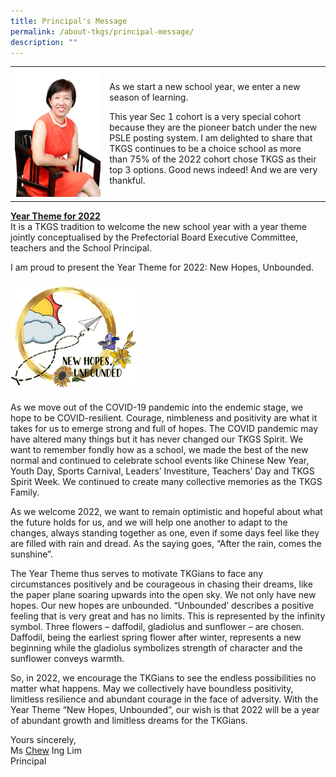 ```yaml
---
title: Principal's Message
permalink: /about-tkgs/principal-message/
description: ""
---
```

<table style="border-collapse: collapse; width: 100%;" border="0">
<tbody>
<tr>
<td style="width: 30%;"><img src="/images/princ1.png"></td>
<td style="width: 70%;">
<p>As we start a new school year, we enter a new season of learning.</p>
<p>This year Sec 1 cohort is a very special cohort because they are the pioneer batch under the new PSLE posting system. I am delighted to share that TKGS continues to be a choice school as more than 75% of the 2022 cohort chose TKGS as their top 3 options. Good news indeed! And we are very thankful.</p>
</td>
</tr>
</tbody>
</table>
<p><strong><u>Year Theme for 2022<br /></u></strong>It is a TKGS tradition to welcome the new school year with a year theme jointly conceptualised by the Prefectorial Board Executive Committee, teachers and the School Principal.</p>
<p>I am proud to present the Year Theme for 2022: New Hopes, Unbounded.</p>
<img style="width: 40%;" src="/images/princ2.png" />
<p>As we move out of the COVID-19 pandemic into the endemic stage, we hope to be COVID-resilient. Courage, nimbleness and positivity are what it takes for us to emerge strong and full of hopes. The COVID pandemic may have altered many things but it has never changed our TKGS Spirit. We want to remember fondly how as a school, we made the best of the new normal and continued to celebrate school events like Chinese New Year, Youth Day, Sports Carnival, Leaders&rsquo; Investiture, Teachers&rsquo; Day and TKGS Spirit Week. We continued to create many collective memories as the TKGS Family.</p>
<p>As we welcome 2022, we want to remain optimistic and hopeful about what the future holds for us, and we will help one another to adapt to the changes, always standing together as one, even if some days feel like they are filled with rain and dread. As the saying goes, &ldquo;After the rain, comes the sunshine&rdquo;.</p>
<p>The Year Theme thus serves to motivate TKGians to face any circumstances positively and be courageous in chasing their dreams, like the paper plane soaring upwards into the open sky. We not only have new hopes. Our new hopes are unbounded. &ldquo;Unbounded&rsquo; describes a positive feeling that is very great and has no limits. This is represented by the infinity symbol. Three flowers &ndash; daffodil, gladiolus and sunflower &ndash; are chosen. Daffodil, being the earliest spring flower after winter, represents a new beginning while the gladiolus symbolizes strength of character and the sunflower conveys warmth.</p>
<p>So, in 2022, we encourage the TKGians to see the endless possibilities no matter what happens. May we collectively have boundless positivity, limitless resilience and abundant courage in the face of adversity. With the Year Theme &ldquo;New Hopes, Unbounded&rdquo;, our wish is that 2022 will be a year of abundant growth and limitless dreams for the TKGians.</p>
<p>Yours sincerely,<br />Ms&nbsp;<u>Chew</u>&nbsp;Ing Lim<br />Principal</p>